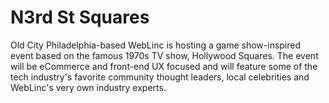 N3rd St Squares
===============

Old City Philadelphia-based WebLinc is hosting a game show-inspired event based on the famous 1970s TV show, Hollywood Squares. The event will be eCommerce and front-end UX focused and will feature some of the tech industry's favorite community thought leaders, local celebrities and WebLinc's very own industry experts.

